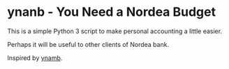 # ynanb - You Need a Nordea Budget

This is a simple Python 3 script to make personal accounting a little easier.

Perhaps it will be useful to other clients of Nordea bank.

Inspired by [ynamb](https://github.com/keepwatch/ynamb).
